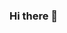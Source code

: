 ### Hi there 👋

<!--
**pantomath91/pantomath91** is a ✨ _special_ ✨ repository because its `README.md` (this file) appears on your GitHub profile.

Here are some ideas to get you started:

🔭 I’m currently working on TypeScript, React and Apollo-Client
💬 Ask me about JavaScript, TypeScript and React.
🌱 I’m currently learning Webpack, React Hooks and GraphQL.
👯 I’m looking to collaborate on anything related to web.

📫 How to reach me: https://www.linkedin.com/in/sachin-lohani-a0255479/
⚡ Fun fact: I love animals and I have 3 cats.
-->
